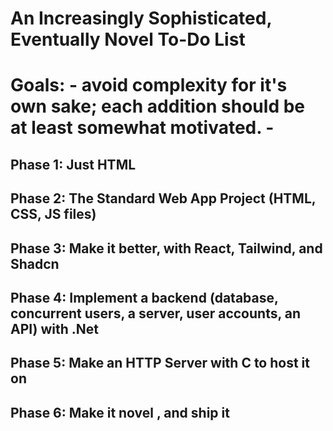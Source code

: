 <h1>An Increasingly Sophisticated, Eventually Novel To-Do List<h1>
Goals:
- avoid complexity for it's own sake; each addition should be at least somewhat motivated.
- 
<h2>Phase 1: Just HTML<h2>
<h2>Phase 2: The Standard Web App Project (HTML, CSS, JS files)<h2>
<h2>Phase 3: Make it better, with React, Tailwind, and Shadcn<h2>
<h2>Phase 4: Implement a backend (database, concurrent users, a server, user accounts, an API) with .Net<h2>
<h2>Phase 5: Make an HTTP Server with C to host it on<h2>
<h2>Phase 6: Make it novel , and ship it<h2>